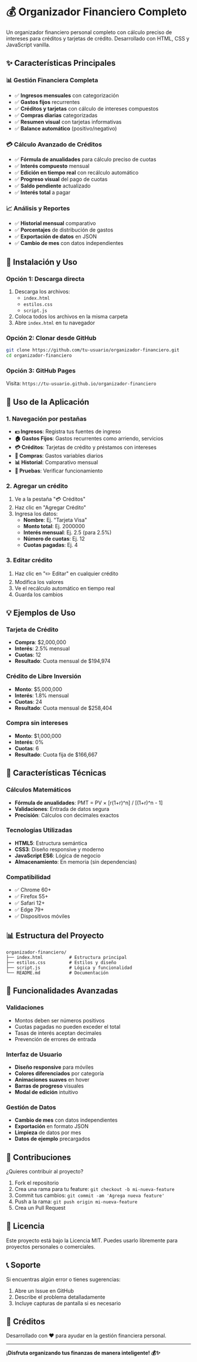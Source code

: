 # 💰 Organizador Financiero Completo

Un organizador financiero personal completo con cálculo preciso de intereses para créditos y tarjetas de crédito. Desarrollado con HTML, CSS y JavaScript vanilla.

## ✨ Características Principales

### 📊 **Gestión Financiera Completa**
- ✅ **Ingresos mensuales** con categorización
- ✅ **Gastos fijos** recurrentes
- ✅ **Créditos y tarjetas** con cálculo de intereses compuestos
- ✅ **Compras diarias** categorizadas
- ✅ **Resumen visual** con tarjetas informativas
- ✅ **Balance automático** (positivo/negativo)

### 💳 **Cálculo Avanzado de Créditos**
- ✅ **Fórmula de anualidades** para cálculo preciso de cuotas
- ✅ **Interés compuesto** mensual
- ✅ **Edición en tiempo real** con recálculo automático
- ✅ **Progreso visual** del pago de cuotas
- ✅ **Saldo pendiente** actualizado
- ✅ **Interés total** a pagar

### 📈 **Análisis y Reportes**
- ✅ **Historial mensual** comparativo
- ✅ **Porcentajes** de distribución de gastos
- ✅ **Exportación de datos** en JSON
- ✅ **Cambio de mes** con datos independientes

## 🚀 Instalación y Uso

### **Opción 1: Descarga directa**
1. Descarga los archivos:
   - `index.html`
   - `estilos.css`
   - `script.js`
2. Coloca todos los archivos en la misma carpeta
3. Abre `index.html` en tu navegador

### **Opción 2: Clonar desde GitHub**
```bash
git clone https://github.com/tu-usuario/organizador-financiero.git
cd organizador-financiero
```

### **Opción 3: GitHub Pages**
Visita: `https://tu-usuario.github.io/organizador-financiero`

## 📱 Uso de la Aplicación

### **1. Navegación por pestañas**
- **💵 Ingresos**: Registra tus fuentes de ingreso
- **🏠 Gastos Fijos**: Gastos recurrentes como arriendo, servicios
- **💳 Créditos**: Tarjetas de crédito y préstamos con intereses
- **🛒 Compras**: Gastos variables diarios
- **📊 Historial**: Comparativo mensual
- **🧪 Pruebas**: Verificar funcionamiento

### **2. Agregar un crédito**
1. Ve a la pestaña "💳 Créditos"
2. Haz clic en "Agregar Crédito"
3. Ingresa los datos:
   - **Nombre**: Ej. "Tarjeta Visa"
   - **Monto total**: Ej. 2000000
   - **Interés mensual**: Ej. 2.5 (para 2.5%)
   - **Número de cuotas**: Ej. 12
   - **Cuotas pagadas**: Ej. 4

### **3. Editar crédito**
1. Haz clic en "✏️ Editar" en cualquier crédito
2. Modifica los valores
3. Ve el recálculo automático en tiempo real
4. Guarda los cambios

## 💡 Ejemplos de Uso

### **Tarjeta de Crédito**
- **Compra**: $2,000,000
- **Interés**: 2.5% mensual
- **Cuotas**: 12
- **Resultado**: Cuota mensual de $194,974

### **Crédito de Libre Inversión**
- **Monto**: $5,000,000
- **Interés**: 1.8% mensual
- **Cuotas**: 24
- **Resultado**: Cuota mensual de $258,404

### **Compra sin intereses**
- **Monto**: $1,000,000
- **Interés**: 0%
- **Cuotas**: 6
- **Resultado**: Cuota fija de $166,667

## 🔧 Características Técnicas

### **Cálculos Matemáticos**
- **Fórmula de anualidades**: PMT = PV × [r(1+r)^n] / [(1+r)^n - 1]
- **Validaciones**: Entrada de datos segura
- **Precisión**: Cálculos con decimales exactos

### **Tecnologías Utilizadas**
- **HTML5**: Estructura semántica
- **CSS3**: Diseño responsive y moderno
- **JavaScript ES6**: Lógica de negocio
- **Almacenamiento**: En memoria (sin dependencias)

### **Compatibilidad**
- ✅ Chrome 60+
- ✅ Firefox 55+
- ✅ Safari 12+
- ✅ Edge 79+
- ✅ Dispositivos móviles

## 📊 Estructura del Proyecto

```
organizador-financiero/
├── index.html          # Estructura principal
├── estilos.css         # Estilos y diseño
├── script.js           # Lógica y funcionalidad
└── README.md           # Documentación
```

## 🎯 Funcionalidades Avanzadas

### **Validaciones**
- Montos deben ser números positivos
- Cuotas pagadas no pueden exceder el total
- Tasas de interés aceptan decimales
- Prevención de errores de entrada

### **Interfaz de Usuario**
- **Diseño responsive** para móviles
- **Colores diferenciados** por categoría
- **Animaciones suaves** en hover
- **Barras de progreso** visuales
- **Modal de edición** intuitivo

### **Gestión de Datos**
- **Cambio de mes** con datos independientes
- **Exportación** en formato JSON
- **Limpieza** de datos por mes
- **Datos de ejemplo** precargados

## 🤝 Contribuciones

¿Quieres contribuir al proyecto?

1. Fork el repositorio
2. Crea una rama para tu feature: `git checkout -b mi-nueva-feature`
3. Commit tus cambios: `git commit -am 'Agrega nueva feature'`
4. Push a la rama: `git push origin mi-nueva-feature`
5. Crea un Pull Request

## 📝 Licencia

Este proyecto está bajo la Licencia MIT. Puedes usarlo libremente para proyectos personales o comerciales.

## 📞 Soporte

Si encuentras algún error o tienes sugerencias:

1. Abre un Issue en GitHub
2. Describe el problema detalladamente
3. Incluye capturas de pantalla si es necesario

## 🎉 Créditos

Desarrollado con ❤️ para ayudar en la gestión financiera personal.

---

**¡Disfruta organizando tus finanzas de manera inteligente! 💰✨**
